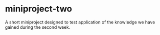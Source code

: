 # miniproject-two
A short miniproject designed to test application of the knowledge we have gained during the second week.
